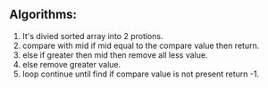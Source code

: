 ## Algorithms:
1. It's divied sorted array into 2 protions.
2. compare with mid if mid equal to the compare value then return.
3. else if greater then mid then remove all less value.
4. else remove greater value.
5. loop continue until find if compare value is not present return -1.
